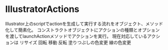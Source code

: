 # IllustratorActions

Illustrator上のscriptでactionを生成して実行する流れをオブジェクト、メソッド化して簡素化。
コンストラクトオブジェクトにアクションの種類とオプションを渡してlaunchActionメソッドでアクションを実行。
現在対応しているアクションは
リサイズ
回転
移動
反転
塗りつぶしの色変更
線の色変更

<script src="https://gist.github.com/tokyosheep/305c9c38aa03025633854ee0af1547e2.js"></script>
